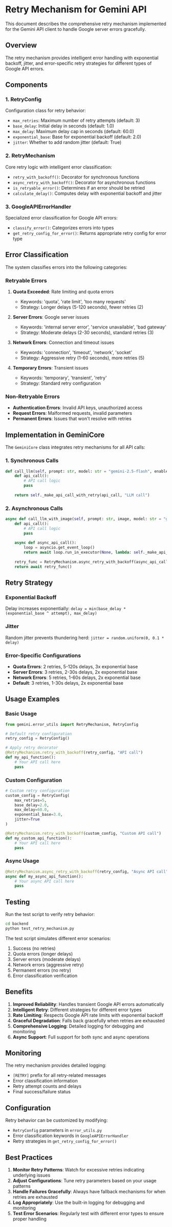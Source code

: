 # Retry Mechanism for Gemini API

This document describes the comprehensive retry mechanism implemented for the Gemini API client to handle Google server errors gracefully.

## Overview

The retry mechanism provides intelligent error handling with exponential backoff, jitter, and error-specific retry strategies for different types of Google API errors.

## Components

### 1. RetryConfig
Configuration class for retry behavior:
- `max_retries`: Maximum number of retry attempts (default: 3)
- `base_delay`: Initial delay in seconds (default: 1.0)
- `max_delay`: Maximum delay cap in seconds (default: 60.0)
- `exponential_base`: Base for exponential backoff (default: 2.0)
- `jitter`: Whether to add random jitter (default: True)

### 2. RetryMechanism
Core retry logic with intelligent error classification:
- `retry_with_backoff()`: Decorator for synchronous functions
- `async_retry_with_backoff()`: Decorator for asynchronous functions
- `is_retryable_error()`: Determines if an error should be retried
- `calculate_delay()`: Computes delay with exponential backoff and jitter

### 3. GoogleAPIErrorHandler
Specialized error classification for Google API errors:
- `classify_error()`: Categorizes errors into types
- `get_retry_config_for_error()`: Returns appropriate retry config for error type

## Error Classification

The system classifies errors into the following categories:

### Retryable Errors
1. **Quota Exceeded**: Rate limiting and quota errors
   - Keywords: 'quota', 'rate limit', 'too many requests'
   - Strategy: Longer delays (5-120 seconds), fewer retries (2)

2. **Server Errors**: Google server issues
   - Keywords: 'internal server error', 'service unavailable', 'bad gateway'
   - Strategy: Moderate delays (2-30 seconds), standard retries (3)

3. **Network Errors**: Connection and timeout issues
   - Keywords: 'connection', 'timeout', 'network', 'socket'
   - Strategy: Aggressive retry (1-60 seconds), more retries (5)

4. **Temporary Errors**: Transient issues
   - Keywords: 'temporary', 'transient', 'retry'
   - Strategy: Standard retry configuration

### Non-Retryable Errors
- **Authentication Errors**: Invalid API keys, unauthorized access
- **Request Errors**: Malformed requests, invalid parameters
- **Permanent Errors**: Issues that won't resolve with retries

## Implementation in GeminiCore

The `GeminiCore` class integrates retry mechanisms for all API calls:

### 1. Synchronous Calls
```python
def call_llm(self, prompt: str, model: str = "gemini-2.5-flash", enable_code_execution: bool = False):
    def api_call():
        # API call logic
        pass
    
    return self._make_api_call_with_retry(api_call, "LLM call")
```

### 2. Asynchronous Calls
```python
async def call_llm_with_image(self, prompt: str, image, model: str = "gemini-2.5-flash", enable_code_execution: bool = False):
    def api_call():
        # API call logic
        pass
    
    async def async_api_call():
        loop = asyncio.get_event_loop()
        return await loop.run_in_executor(None, lambda: self._make_api_call_with_retry(api_call, "LLM call with image"))
    
    retry_func = RetryMechanism.async_retry_with_backoff(async_api_call, retry_config, "LLM call with image")
    return await retry_func()
```

## Retry Strategy

### Exponential Backoff
Delay increases exponentially: `delay = min(base_delay * (exponential_base ^ attempt), max_delay)`

### Jitter
Random jitter prevents thundering herd: `jitter = random.uniform(0, 0.1 * delay)`

### Error-Specific Configurations
- **Quota Errors**: 2 retries, 5-120s delays, 3x exponential base
- **Server Errors**: 3 retries, 2-30s delays, 2x exponential base  
- **Network Errors**: 5 retries, 1-60s delays, 2x exponential base
- **Default**: 3 retries, 1-30s delays, 2x exponential base

## Usage Examples

### Basic Usage
```python
from gemini.error_utils import RetryMechanism, RetryConfig

# Default retry configuration
retry_config = RetryConfig()

# Apply retry decorator
@RetryMechanism.retry_with_backoff(retry_config, "API call")
def my_api_function():
    # Your API call here
    pass
```

### Custom Configuration
```python
# Custom retry configuration
custom_config = RetryConfig(
    max_retries=5,
    base_delay=2.0,
    max_delay=60.0,
    exponential_base=3.0,
    jitter=True
)

@RetryMechanism.retry_with_backoff(custom_config, "Custom API call")
def my_custom_api_function():
    # Your API call here
    pass
```

### Async Usage
```python
@RetryMechanism.async_retry_with_backoff(retry_config, "Async API call")
async def my_async_api_function():
    # Your async API call here
    pass
```

## Testing

Run the test script to verify retry behavior:
```bash
cd backend
python test_retry_mechanism.py
```

The test script simulates different error scenarios:
1. Success (no retries)
2. Quota errors (longer delays)
3. Server errors (moderate delays)
4. Network errors (aggressive retry)
5. Permanent errors (no retry)
6. Error classification verification

## Benefits

1. **Improved Reliability**: Handles transient Google API errors automatically
2. **Intelligent Retry**: Different strategies for different error types
3. **Rate Limiting**: Respects Google API rate limits with exponential backoff
4. **Graceful Degradation**: Falls back gracefully when retries are exhausted
5. **Comprehensive Logging**: Detailed logging for debugging and monitoring
6. **Async Support**: Full support for both sync and async operations

## Monitoring

The retry mechanism provides detailed logging:
- `[RETRY]` prefix for all retry-related messages
- Error classification information
- Retry attempt counts and delays
- Final success/failure status

## Configuration

Retry behavior can be customized by modifying:
- `RetryConfig` parameters in `error_utils.py`
- Error classification keywords in `GoogleAPIErrorHandler`
- Retry strategies in `get_retry_config_for_error()`

## Best Practices

1. **Monitor Retry Patterns**: Watch for excessive retries indicating underlying issues
2. **Adjust Configurations**: Tune retry parameters based on your usage patterns
3. **Handle Failures Gracefully**: Always have fallback mechanisms for when retries are exhausted
4. **Log Appropriately**: Use the built-in logging for debugging and monitoring
5. **Test Error Scenarios**: Regularly test with different error types to ensure proper handling 